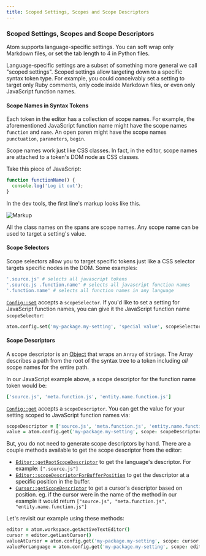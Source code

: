 ```yaml
---
title: Scoped Settings, Scopes and Scope Descriptors
---
```

### Scoped Settings, Scopes and Scope Descriptors

Atom supports language-specific settings. You can soft wrap only Markdown files, or set the tab length to 4 in Python files.

Language-specific settings are a subset of something more general we call "scoped settings". Scoped settings allow targeting down to a specific syntax token type. For example, you could conceivably set a setting to target only Ruby comments, only code inside Markdown files, or even only JavaScript function names.

#### Scope Names in Syntax Tokens

Each token in the editor has a collection of scope names. For example, the aforementioned JavaScript function name might have the scope names `function` and `name`. An open paren might have the scope names `punctuation`, `parameters`, `begin`.

Scope names work just like CSS classes. In fact, in the editor, scope names are attached to a token's DOM node as CSS classes.

Take this piece of JavaScript:

```js
function functionName() {
  console.log('Log it out');
}
```

In the dev tools, the first line's markup looks like this.

![Markup](../../images/markup.png)

All the class names on the spans are scope names. Any scope name can be used to target a setting's value.

#### Scope Selectors

Scope selectors allow you to target specific tokens just like a CSS selector targets specific nodes in the DOM. Some examples:

```coffee
'.source.js' # selects all javascript tokens
'.source.js .function.name' # selects all javascript function names
'.function.name' # selects all function names in any language
```

[`Config::set`](https://atom.io/docs/api/latest/Config#instance-set) accepts a `scopeSelector`. If you'd like to set a setting for JavaScript function names, you can give it the JavaScript function name `scopeSelector`:

```coffee
atom.config.set('my-package.my-setting', 'special value', scopeSelector: '.source.js .function.name')
```

#### Scope Descriptors

A scope descriptor is an [Object](https://atom.io/docs/api/latest/ScopeDescriptor) that wraps an `Array` of `String`s. The Array describes a path from the root of the syntax tree to a token including _all_ scope names for the entire path.

In our JavaScript example above, a scope descriptor for the function name token would be:

```coffee
['source.js', 'meta.function.js', 'entity.name.function.js']
```

[`Config::get`](https://atom.io/docs/api/latest/Config#instance-get) accepts a `scopeDescriptor`. You can get the value for your setting scoped to JavaScript function names via:

```coffee
scopeDescriptor = ['source.js', 'meta.function.js', 'entity.name.function.js']
value = atom.config.get('my-package.my-setting', scope: scopeDescriptor)
```

But, you do not need to generate scope descriptors by hand. There are a couple methods available to get the scope descriptor from the editor:

* [`Editor::getRootScopeDescriptor`](https://atom.io/docs/api/latest/TextEditor#instance-getRootScopeDescriptor) to get the language's descriptor. For example: `[".source.js"]`
* [`Editor::scopeDescriptorForBufferPosition`](https://atom.io/docs/api/latest/TextEditor#instance-scopeDescriptorForBufferPosition) to get the descriptor at a specific position in the buffer.
* [`Cursor::getScopeDescriptor`](https://atom.io/docs/api/latest/Cursor#instance-getScopeDescriptor) to get a cursor's descriptor based on position. eg. if the cursor were in the name of the method in our example it would return `["source.js", "meta.function.js", "entity.name.function.js"]`

Let's revisit our example using these methods:

```coffee
editor = atom.workspace.getActiveTextEditor()
cursor = editor.getLastCursor()
valueAtCursor = atom.config.get('my-package.my-setting', scope: cursor.getScopeDescriptor())
valueForLanguage = atom.config.get('my-package.my-setting', scope: editor.getRootScopeDescriptor())
```

